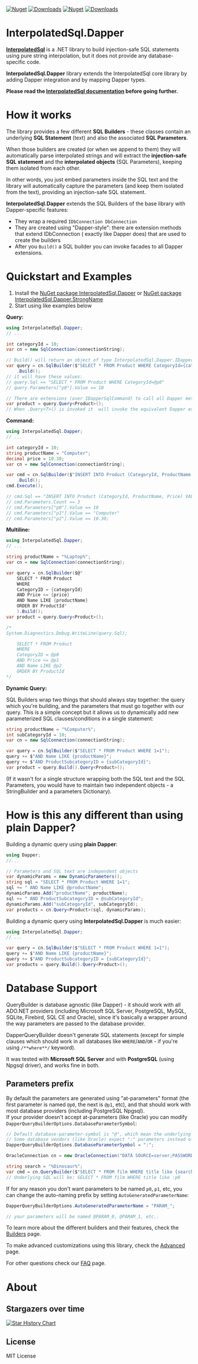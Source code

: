 [![Nuget](https://img.shields.io/nuget/v/InterpolatedSql?label=InterpolatedSql.Dapper)](https://www.nuget.org/packages/InterpolatedSql.Dapper)
[![Downloads](https://img.shields.io/nuget/dt/InterpolatedSql.Dapper.svg)](https://www.nuget.org/packages/InterpolatedSql.Dapper)
[![Nuget](https://img.shields.io/nuget/v/InterpolatedSql.Dapper.StrongName?label=InterpolatedSql.Dapper.StrongName)](https://www.nuget.org/packages/InterpolatedSql.Dapper.StrongName)
[![Downloads](https://img.shields.io/nuget/dt/InterpolatedSql.Dapper.StrongName.svg)](https://www.nuget.org/packages/InterpolatedSql.Dapper.StrongName)


# InterpolatedSql.Dapper

[**InterpolatedSql**](https://github.com/Drizin/InterpolatedSql) is a .NET library to build injection-safe SQL statements using pure string interpolation, but it does not provide any database-specific code.  


**InterpolatedSql.Dapper** library extends the InterpolatedSql core library by adding Dapper integration and by mapping Dapper types.

**Please read the [InterpolatedSql documentation](https://github.com/Drizin/InterpolatedSql) before going further.**


# How it works

The library provides a few different **SQL Builders** - these classes contain an underlying **SQL Statement** (text) and also the associated **SQL Parameters**.  

When those builders are created (or when we append to them) they will automatically parse interpolated strings and will extract the **injection-safe SQL statement** and the **interpolated objects** (SQL Parameters), keeping them isolated from each other.  

In other words, you just embed parameters inside the SQL text and the library will automatically capture the parameters (and keep them isolated from the text), providing an injection-safe SQL statement.

**InterpolatedSql.Dapper** extends the SQL Builders of the base library with Dapper-specific features:
- They wrap a required `IDbConnection DbConnection`
- They are created using "Dapper-style": there are extension methods that extend IDbConnection ( exactly like Dapper does) that are used to create the builders
- After you `Build()` a SQL builder you can invoke facades to all Dapper extensions.

# Quickstart and Examples

1. Install the [NuGet package InterpolatedSql.Dapper](https://www.nuget.org/packages/InterpolatedSql.Dapper) or [NuGet package InterpolatedSql.Dapper.StrongName](https://www.nuget.org/packages/InterpolatedSql.Dapper.StrongName)
1. Start using like examples below


**Query:**

```cs
using InterpolatedSql.Dapper;
// ...

int categoryId = 10;
var cn = new SqlConnection(connectionString);

// Build() will return an object of type InterpolatedSql.Dapper.IDapperSqlCommand
var query = cn.SqlBuilder($"SELECT * FROM Product WHERE CategoryId={categoryId}")
    .Build();
// it will have these values:
// query.Sql == "SELECT * FROM Product WHERE CategoryId=@p0"
// query.Parameters["p0"].Value == 10

// There are extensions (over IDapperSqlCommand) to call all Dapper methods:
var product = query.Query<Product>();
// When .Query<T>() is invoked it  will invoke the equivalent Dapper extension and will pass a fully parameterized query that you see above (no risk of SQL-injection)
```

**Command:**

```cs
using InterpolatedSql.Dapper;
// ...

int categoryId = 10;
string productName = "Computer";
decimal price = 10.30;
var cn = new SqlConnection(connectionString);

var cmd = cn.SqlBuilder($"INSERT INTO Product (CategoryId, ProductName, Price) VALUES ({categoryId}, {productName}, {price})")
    .Build();
cmd.Execute();

// cmd.Sql == "INSERT INTO Product (CategoryId, ProductName, Price) VALUES (@p0, @p1, @p2)"
// cmd.Parameters.Count == 3
// cmd.Parameters["p0"].Value == 10
// cmd.Parameters["p1"].Value == "Computer"
// cmd.Parameters["p2"].Value == 10.30;
```

**Multiline:**

```cs
using InterpolatedSql.Dapper;
// ...

string productName = "%Laptop%";
var cn = new SqlConnection(connectionString);

var query = cn.SqlBuilder($@"
    SELECT * FROM Product
    WHERE
    CategoryID = {categoryId}
    AND Price <= {price}
    AND Name LIKE {productName}
    ORDER BY ProductId"
    ).Build();
var product = query.Query<Product>();

/*
System.Diagnostics.Debug.WriteLine(query.Sql);

    SELECT * FROM Product
    WHERE
    CategoryID = @p0
    AND Price <= @p1
    AND Name LIKE @p2
    ORDER BY ProductId
*/
```

**Dynamic Query:**

SQL Builders wrap two things that should always stay together: the query which you're building, and the parameters that must go together with our query.
This is a simple concept but it allows us to dynamically add new parameterized SQL clauses/conditions in a single statement:

```cs
string productName = "%Computer%";
int subCategoryId = 10;
var cn = new SqlConnection(connectionString);

var query = cn.SqlBuilder($"SELECT * FROM Product WHERE 1=1");
query += $"AND Name LIKE {productName}"; 
query += $"AND ProductSubcategoryID = {subCategoryId}"; 
var product = query.Build().Query<Product>();
```

(If it wasn't for a single structure wrapping both the SQL text and the SQL Parameters, you would have to maintain two independent objects - a StringBuilder and a parameters Dictionary).



# How is this any different than using plain Dapper?

Building a dynamic query using **plain Dapper**:

```cs
using Dapper;
//...

// Parameters and SQL text are independent objects
var dynamicParams = new DynamicParameters();
string sql = "SELECT * FROM Product WHERE 1=1";
sql += " AND Name LIKE @productName"; 
dynamicParams.Add("productName", productName);
sql += " AND ProductSubcategoryID = @subCategoryId"; 
dynamicParams.Add("subCategoryId", subCategoryId);
var products = cn.Query<Product>(sql, dynamicParams);
``` 

Building a dynamic query using **InterpolatedSql.Dapper** is much easier:

```cs
using InterpolatedSql.Dapper;
// ...

var query = cn.SqlBuilder($"SELECT * FROM Product WHERE 1=1");
query += $"AND Name LIKE {productName}"; 
query += $"AND ProductSubcategoryID = {subCategoryId}"; 
var products = query.Build().Query<Product>();
```

# Database Support

QueryBuilder is database agnostic (like Dapper) - it should work with all ADO.NET providers (including Microsoft SQL Server, PostgreSQL, MySQL, SQLite, Firebird, SQL CE and Oracle), since it's basically a wrapper around the way parameters are passed to the database provider.  

DapperQueryBuilder doesn't generate SQL statements (except for simple clauses which should work in all databases like `WHERE`/`AND`/`OR` - if you're using `/**where**/` keyword).  


It was tested with **Microsoft SQL Server** and with **PostgreSQL** (using Npgsql driver), and works fine in both.  

## Parameters prefix

By default the parameters are generated using "at-parameters" format (the first parameter is named `@p0`, the next is `@p1`, etc), and that should work with most database providers (including PostgreSQL Npgsql).  
If your provider doesn't accept at-parameters (like Oracle) you can modify `DapperQueryBuilderOptions.DatabaseParameterSymbol`:

```cs
// Default database-parameter-symbol is "@", which mean the underlying query will use @p0, @p1, etc..
// Some database vendors (like Oracle) expect ":" parameters instead of "@" parameters
DapperQueryBuilderOptions.DatabaseParameterSymbol = ":";

OracleConnection cn = new OracleConnection("DATA SOURCE=server;PASSWORD=password;PERSIST SECURITY INFO=True;USER ID=user");

string search = "%Dinosaur%";
var cmd = cn.QueryBuilder($"SELECT * FROM film WHERE title like {search}");
// Underlying SQL will be: SELECT * FROM film WHERE title like :p0
```

If for any reason you don't want parameters to be named `p0`, `p1`, etc, you can change the auto-naming prefix by setting `AutoGeneratedParameterName`:

```cs
DapperQueryBuilderOptions.AutoGeneratedParameterName = "PARAM_";

// your parameters will be named @PARAM_0, @PARAM_1, etc..
```

To learn more about the different builders and their features, check the [Builders](/Builders.md) page.

To make advanced customizations using this library, check the [Advanced](/Advanced.md) page.

For other questions check our [FAQ](/FAQ.md) page.


# About

## Stargazers over time

[![Star History Chart](https://api.star-history.com/svg?repos=Drizin/InterpolatedSql&type=Date)](https://star-history.com/#Drizin/InterpolatedSql&Date)


## License
MIT License


